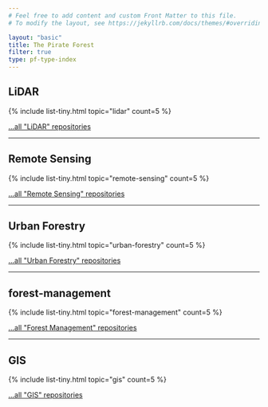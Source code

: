 ```yaml
---
# Feel free to add content and custom Front Matter to this file.
# To modify the layout, see https://jekyllrb.com/docs/themes/#overriding-theme-defaults

layout: "basic"
title: The Pirate Forest
filter: true
type: pf-type-index
---
```

<!--
<div class="pf-feed">
    <div class="pf-row pf-feed-line">
        <div><img style="max-width:50px;" src="/assets/birdy.svg" alt="Birdy"></div>
        <div class="pf-row-bottom"><a rel="me" href="https://mastodon.social/@ThePirateForest" target="_blank"><small>News Feed!</small></a></div>
        <div class="pf-grow"></div>
    </div>
    {% include mastodon-feed.html %}
</div>-->

<h2 class="pf-grow pf-pirate-name">LiDAR</h2>

{% include list-tiny.html topic="lidar" count=5 %}

<div class="pf-pirate-name">
    <a href="/islands/lidar">...all "LiDAR" repositories</a>
</div>

<hr class="gf-seperator"/>

## Remote Sensing

{% include list-tiny.html topic="remote-sensing" count=5 %}

<div class="pf-pirate-name">
    <a href="/islands/remote-sensing">...all "Remote Sensing" repositories</a>
</div>

<hr class="gf-seperator"/>

## Urban Forestry

{% include list-tiny.html topic="urban-forestry" count=5 %}

<div class="pf-pirate-name">
    <a href="/islands/urban-forestry">...all "Urban Forestry" repositories</a>
</div>

<hr class="gf-seperator"/>

## forest-management

{% include list-tiny.html topic="forest-management" count=5 %}

<div class="pf-pirate-name">
    <a href="/islands/forest-management">...all "Forest Management" repositories</a>
</div>

<hr class="gf-seperator"/>

## GIS

{% include list-tiny.html topic="gis" count=5 %}

<div class="pf-pirate-name">
    <a href="/islands/gis">...all "GIS" repositories</a>
</div>
